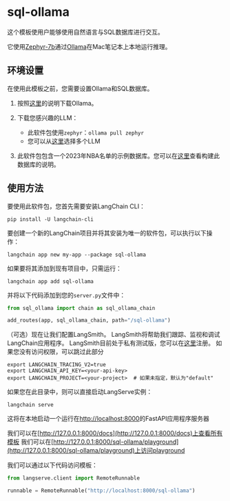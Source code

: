 # sql-ollama

这个模板使用户能够使用自然语言与SQL数据库进行交互。

它使用[Zephyr-7b](https://huggingface.co/HuggingFaceH4/zephyr-7b-alpha)通过[Ollama](https://ollama.ai/library/zephyr)在Mac笔记本上本地运行推理。

## 环境设置

在使用此模板之前，您需要设置Ollama和SQL数据库。

1. 按照[这里](https://python.langchain.com/docs/integrations/chat/ollama)的说明下载Ollama。

2. 下载您感兴趣的LLM：

    * 此软件包使用`zephyr`：`ollama pull zephyr`
    * 您可以从[这里](https://ollama.ai/library)选择多个LLM

3. 此软件包包含一个2023年NBA名单的示例数据库。您可以在[这里](https://github.com/facebookresearch/llama-recipes/blob/main/demo_apps/StructuredLlama.ipynb)查看构建此数据库的说明。

## 使用方法

要使用此软件包，您首先需要安装LangChain CLI：

```shell
pip install -U langchain-cli
```

要创建一个新的LangChain项目并将其安装为唯一的软件包，可以执行以下操作：

```shell
langchain app new my-app --package sql-ollama
```

如果要将其添加到现有项目中，只需运行：

```shell
langchain app add sql-ollama
```

并将以下代码添加到您的`server.py`文件中：

```python
from sql_ollama import chain as sql_ollama_chain

add_routes(app, sql_ollama_chain, path="/sql-ollama")
```

（可选）现在让我们配置LangSmith。
LangSmith将帮助我们跟踪、监视和调试LangChain应用程序。
LangSmith目前处于私有测试版，您可以在[这里](https://smith.langchain.com/)注册。
如果您没有访问权限，可以跳过此部分


```shell
export LANGCHAIN_TRACING_V2=true
export LANGCHAIN_API_KEY=<your-api-key>
export LANGCHAIN_PROJECT=<your-project>  # 如果未指定，默认为"default"
```

如果您在此目录中，则可以直接启动LangServe实例：

```shell
langchain serve
```

这将在本地启动一个运行在[http://localhost:8000](http://localhost:8000)的FastAPI应用程序服务器

我们可以在[http://127.0.0.1:8000/docs](http://127.0.0.1:8000/docs)上查看所有模板
我们可以在[http://127.0.0.1:8000/sql-ollama/playground](http://127.0.0.1:8000/sql-ollama/playground)上访问playground

我们可以通过以下代码访问模板：

```python
from langserve.client import RemoteRunnable

runnable = RemoteRunnable("http://localhost:8000/sql-ollama")
```